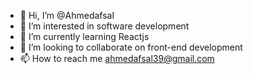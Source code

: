 - 👋 Hi, I’m @Ahmedafsal
- 👀 I’m interested in software development
- 🌱 I’m currently learning Reactjs
- 💞️ I’m looking to collaborate on front-end development
- 📫 How to reach me ahmedafsal39@gmail.com

<!---
Ahmedafsal/Ahmedafsal is a ✨ special ✨ repository because its `README.md` (this file) appears on your GitHub profile.
You can click the Preview link to take a look at your changes.
--->
